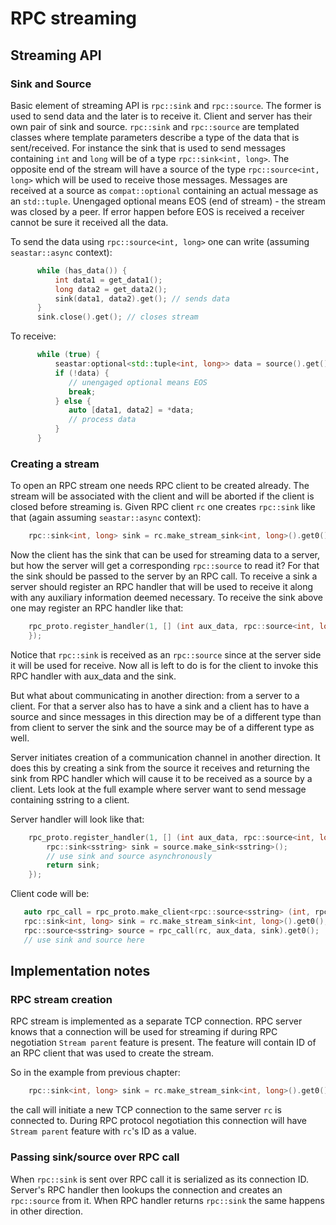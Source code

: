 # RPC streaming

## Streaming API

### Sink and Source

Basic element of streaming API is `rpc::sink` and `rpc::source`. The former
is used to send data and the later is to receive it. Client and server
has their own pair of sink and source. `rpc::sink` and `rpc::source` are
templated classes where template parameters describe a type of the data
that is sent/received. For instance the sink that is used to send messages
containing `int` and `long` will be of a type `rpc::sink<int, long>`.  The
opposite end of the stream will have a source of the type `rpc::source<int, long>`
which will be used to receive those messages. Messages are received at a
source as `compat::optional` containing an actual message as an `std::tuple`. Unengaged
optional means EOS (end of stream) - the stream was closed by a peer. If
error happen before EOS is received a receiver cannot be sure it received all
the data.

To send the data using `rpc::source<int, long>` one can write (assuming `seastar::async` context):

```c++
      while (has_data()) {
          int data1 = get_data1();
          long data2 = get_data2();
          sink(data1, data2).get(); // sends data
      }
      sink.close().get(); // closes stream
```

To receive:

```c++
      while (true) {
          seastar:optional<std::tuple<int, long>> data = source().get();
          if (!data) {
             // unengaged optional means EOS
             break;
          } else {
             auto [data1, data2] = *data;
             // process data
          }
      }
```

### Creating a stream

To open an RPC stream one needs RPC client to be created already. The stream
will be associated with the client and will be aborted if the client is closed
before streaming is. Given RPC client `rc` one creates `rpc::sink` like that
(again assuming `seastar::async` context):

```c++
    rpc::sink<int, long> sink = rc.make_stream_sink<int, long>().get0();
```

Now the client has the sink that can be used for streaming data to
a server, but how the server will get a corresponding `rpc::source` to
read it? For that the sink should be passed to the server by an RPC
call. To receive a sink a server should register an RPC handler that will
be used to receive it along with any auxiliary information deemed necessary.
To receive the sink above one may register an RPC handler like that:

```c++
    rpc_proto.register_handler(1, [] (int aux_data, rpc::source<int, long> source) {
    });
```

Notice that `rpc::sink` is received as an `rpc::source` since at the server
side it will be used for receive. Now all is left to do is for the client to
invoke this RPC handler with aux_data and the sink.

But what about communicating in another direction: from a server to a
client. For that a server also has to have a sink and a client has to have
a source and since messages in this direction may be of a different type
than from client to server the sink and the source may be of a different
type as well.

Server initiates creation of a communication channel in another direction.
It does this by creating a sink from the source it receives and returning the sink
from RPC handler which will cause it to be received as a source by a client. Lets look
at the full example where server want to send message containing sstring to a client.

Server handler will look like that:

```c++
    rpc_proto.register_handler(1, [] (int aux_data, rpc::source<int, long> source) {
        rpc::sink<sstring> sink = source.make_sink<sstring>();
        // use sink and source asynchronously
        return sink;
    });
```

Client code will be:

```c++
   auto rpc_call = rpc_proto.make_client<rpc::source<sstring> (int, rpc::sink<int>)>(1);
   rpc::sink<int, long> sink = rc.make_stream_sink<int, long>().get0();
   rpc::source<sstring> source = rpc_call(rc, aux_data, sink).get0();
   // use sink and source here
```

## Implementation notes

### RPC stream creation

RPC stream is implemented as a separate TCP connection. RPC server knows that a connection
will be used for streaming if during RPC negotiation `Stream parent` feature is present.
The feature will contain ID of an RPC client that was used to create the stream.

So in the example from previous chapter:

```c++
    rpc::sink<int, long> sink = rc.make_stream_sink<int, long>().get0();
```

the call will initiate a new TCP connection to the same server `rc` is connected to. During RPC
protocol negotiation this connection will have `Stream parent` feature with `rc`'s ID as a value.

### Passing sink/source over RPC call

When `rpc::sink` is sent over RPC call it is serialized as its connection ID. Server's RPC handler
then lookups the connection and creates an `rpc::source` from it. When RPC handler returns `rpc::sink`
the same happens in other direction.    
